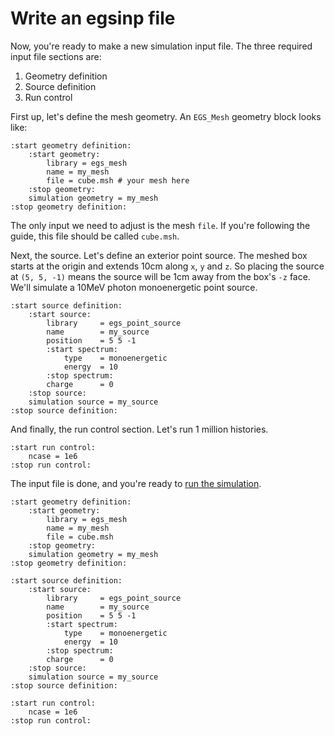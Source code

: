 # Write an egsinp file

Now, you're ready to make a new simulation input file. The three required input file sections are:

1. Geometry definition
2. Source definition 
3. Run control

First up, let's define the mesh geometry. An `EGS_Mesh` geometry block looks like:

```text
:start geometry definition:
    :start geometry:
        library = egs_mesh
        name = my_mesh
        file = cube.msh # your mesh here
    :stop geometry:
    simulation geometry = my_mesh
:stop geometry definition:
```

The only input we need to adjust is the mesh `file`. If you're following the guide, this file should be called `cube.msh`.

Next, the source. Let's define an exterior point source. The meshed box starts at the origin and extends 10cm along `x`, `y` and `z`. So placing the source at `(5, 5, -1)` means the source will be 1cm away from the box's `-z` face. We'll simulate a 10MeV photon monoenergetic point source.

```text
:start source definition:
    :start source:
        library     = egs_point_source
        name        = my_source
        position    = 5 5 -1
        :start spectrum:
            type    = monoenergetic
            energy  = 10
        :stop spectrum:
        charge      = 0
    :stop source:
    simulation source = my_source
:stop source definition:
```

And finally, the run control section. Let's run 1 million histories.
```text
:start run control:
    ncase = 1e6
:stop run control:
```

The input file is done, and you're ready to [run the simulation](./run_sim.md).
```text
:start geometry definition:
    :start geometry:
        library = egs_mesh
        name = my_mesh
        file = cube.msh
    :stop geometry:
    simulation geometry = my_mesh
:stop geometry definition:

:start source definition:
    :start source:
        library     = egs_point_source
        name        = my_source
        position    = 5 5 -1
        :start spectrum:
            type    = monoenergetic
            energy  = 10
        :stop spectrum:
        charge      = 0
    :stop source:
    simulation source = my_source
:stop source definition:

:start run control:
    ncase = 1e6
:stop run control:
```
